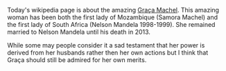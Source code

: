 
Today's wikipedia page is about the amazing [Graça Machel][page]. This amazing
woman has been both the first lady of Mozambique (Samora Machel) and the first
lady of South Africa (Nelson Mandela 1998-1999). She remained married to Nelson
Mandela until his death in 2013.

While some may people consider it a sad testament that her power is derived
from her husbands rather then her own actions but I think that Graça should
still be admired for her own merits.

[page]: https://en.wikipedia.org/wiki/Gra%C3%A7a_Machel
